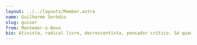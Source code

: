 ```yaml
---
layout: ../../layouts/Member.astro
name: Guilherme Serôdio
slug: guiser
from: Montemor-o-Novo
bio: Ativista, radical livre, decrescentista, pensador crítico. Só quando conseguirmos descolonizar a nossa mente do capitalismo poderemos começar a pensar -realmente- novos mundos e maneiras de lutar.
---
```

